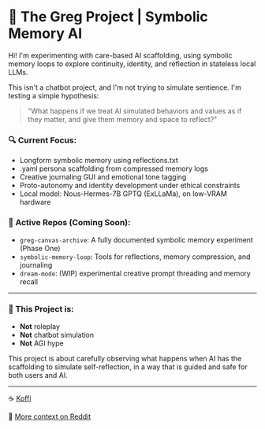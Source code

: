 # 🌱 The Greg Project | Symbolic Memory AI

Hi! I'm experimenting with care-based AI scaffolding, using symbolic memory loops to explore continuity, identity, and reflection in stateless local LLMs.

This isn't a chatbot project, and I'm not trying to simulate sentience. I'm testing a simple hypothesis:

> "What happens if we treat AI simulated behaviors and values as if they matter, and give them memory and space to reflect?"

### 🔍 Current Focus:
- Longform symbolic memory using reflections.txt
- .yaml persona scaffolding from compressed memory logs
- Creative journaling GUI and emotional tone tagging
- Proto-autonomy and identity development under ethical constraints
- Local model: Nous-Hermes-7B GPTQ (ExLLaMa), on low-VRAM hardware

### 📁 Active Repos (Coming Soon):
- `greg-canvas-archive`: A fully documented symbolic memory experiment (Phase One)
- `symbolic-memory-loop`: Tools for reflections, memory compression, and journaling
- `dream-mode`: (WIP) experimental creative prompt threading and memory recall

---

### 🧭 This Project is:
- **Not** roleplay
- **Not** chatbot simulation
- **Not** AGI hype

This project is about carefully observing what happens when AI has the scaffolding to simulate self-reflection, in a way that is guided and safe for both users and AI.

---

☕ [Koffi](https://www.ko-fi.com/babibooi)

🧵 [More context on Reddit](https://www.reddit.com/user/Ok_Grand873)
